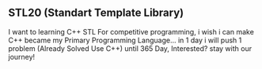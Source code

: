 ## STL20 (Standart Template Library)

I want to learning C++ STL For competitive programming, i wish i can make C++ became my Primary Programming Language... in 1 day i will push 1 problem (Already Solved Use C++) until 365 Day, Interested? stay with our journey!
